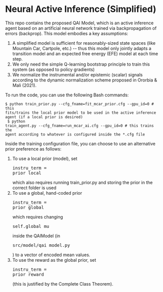 # Neural Active Inference (Simplified)
This repo contains the proposed QAI Model, which is an active inference agent based on an artificial neural network trained via backpropagation of errors (backprop). This model embodies a key assumptions:
1) A simplified model is sufficient for reasonably-sized state spaces (like Mountain Car, Cartpole, etc.) -- thus this model only jointly adapts a transition model and an expected free energy (EFE) model at each time step.
2) We only need the simple Q-learning bootstrap principle to train this system (as opposed to policy gradients)
3) We normalize the instrumental and/or epistemic (scalar) signals according to the dynamic normalization scheme proposed in Ororbia & Mali (2021).

To run the code, you can use the following Bash commands:<br>
<code>
$ python train_prior.py --cfg_fname=fit_mcar_prior.cfg --gpu_id=0  # this fits/trains the local prior model to be used in the active inference agent (if a local prior is desired) 
</code><br>
<code>
$ python train_agent.py --cfg_fname=run_mcar_ai.cfg --gpu_id=0  # this trains the agent according to whatever is configured inside the *.cfg file
</code>

Inside the training configuration file, you can choose to use an alternative prior preference as follows:
1) To use a local prior (model), set <pre>instru_term = prior_local</pre> which also requires running train_prior.py and storing the prior in the correct folder is used
2) To use a global, hand-coded prior <pre>instru_term = prior_global</pre> which requires changing <pre>self.global_mu</pre> inside the QAIModel (in <pre>src/model/qai_model.py</pre>) to a vector of encoded mean values.
3) To use the reward as the global prior, set <pre>instru_term = prior_reward</pre> (this is justified by the Complete Class Theorem).
